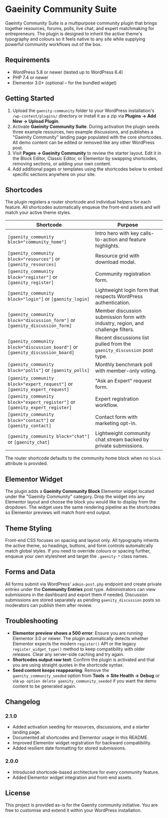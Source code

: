 # Gaeinity Community Suite

Gaeinity Community Suite is a multipurpose community plugin that brings together resources, forums, polls, live chat, and expert matchmaking for entrepreneurs. The plugin is designed to inherit the active theme's typography and colours so it feels native to any site while supplying powerful community workflows out of the box.

## Requirements

- WordPress 5.8 or newer (tested up to WordPress 6.4)
- PHP 7.4 or newer
- Elementor 3.0+ (optional – for the bundled widget)

## Getting Started

1. Upload the `gaenity-community` folder to your WordPress installation's `/wp-content/plugins/` directory or install it as a zip via **Plugins → Add New → Upload Plugin**.
2. Activate **Gaeinity Community Suite**. During activation the plugin seeds three example resources, two example discussions, and publishes a "Gaeinity Community" landing page populated with the core shortcodes. All demo content can be edited or removed like any other WordPress post.
3. Visit **Pages → Gaeinity Community** to review the starter layout. Edit it in the Block Editor, Classic Editor, or Elementor by swapping shortcodes, removing sections, or adding your own content.
4. Add additional pages or templates using the shortcodes below to embed specific sections anywhere on your site.

## Shortcodes

The plugin registers a router shortcode and individual helpers for each feature. All shortcodes automatically enqueue the front-end assets and will match your active theme styles.

| Shortcode | Purpose |
| --- | --- |
| `[gaenity_community block="community_home"]` | Intro hero with key calls-to-action and feature highlights. |
| `[gaenity_community block="resources"]` or `[gaenity_resources]` | Resource grid with download modal. |
| `[gaenity_community block="register"]` or `[gaenity_register]` | Community registration form. |
| `[gaenity_community block="login"]` or `[gaenity_login]` | Lightweight login form that respects WordPress authentication. |
| `[gaenity_community block="discussion_form"]` or `[gaenity_discussion_form]` | Member discussion submission form with industry, region, and challenge filters. |
| `[gaenity_community block="discussion_board"]` or `[gaenity_discussion_board]` | Recent discussions list pulled from the `gaenity_discussion` post type. |
| `[gaenity_community block="polls"]` or `[gaenity_polls]` | Monthly benchmark poll with member-only voting. |
| `[gaenity_community block="expert_request"]` or `[gaenity_expert_request]` | "Ask an Expert" request form. |
| `[gaenity_community block="expert_register"]` or `[gaenity_expert_register]` | Expert registration workflow. |
| `[gaenity_community block="contact"]` or `[gaenity_contact]` | Contact form with marketing opt-in. |
| `[gaenity_community block="chat"]` or `[gaenity_chat]` | Lightweight community chat stream backed by private submissions. |

The router shortcode defaults to the community home block when no `block` attribute is provided.

## Elementor Widget

The plugin adds a **Gaeinity Community Block** Elementor widget located under the "Gaeinity Community" category. Drop the widget into any Elementor layout and choose the block you would like to display from the dropdown. The widget uses the same rendering pipeline as the shortcodes so Elementor previews will match front-end output.

## Theme Styling

Front-end CSS focuses on spacing and layout only. All typography inherits the active theme, so headings, buttons, and form controls automatically match global styles. If you need to override colours or spacing further, enqueue your own stylesheet and target the `.gaenity-*` class names.

## Forms and Data

All forms submit via WordPress' `admin-post.php` endpoint and create private entries under the **Community Entries** post type. Administrators can view submissions in the dashboard and export them if needed. Discussion submissions are stored separately as pending `gaenity_discussion` posts so moderators can publish them after review.

## Troubleshooting

- **Elementor preview shows a 500 error**: Ensure you are running Elementor 3.0 or newer. The plugin automatically detects whether Elementor expects the modern `register()` API or the legacy `register_widget_type()` method to keep compatibility with older releases. Clear any server-side caching and try again.
- **Shortcodes output raw text**: Confirm the plugin is activated and that you are using straight quotes in the shortcode syntax.
- **Seed content keeps reappearing**: Remove the `gaenity_community_seeded` option from **Tools → Site Health → Debug** or via `wp option delete gaenity_community_seeded` if you want the demo content to be generated again.

## Changelog

### 2.1.0
- Added activation seeding for resources, discussions, and a starter landing page.
- Documented all shortcodes and Elementor usage in this README.
- Improved Elementor widget registration for backward compatibility.
- Added resilient date formatting for stored submissions.

### 2.0.0
- Introduced shortcode-based architecture for every community feature.
- Added Elementor widget integration and front-end assets.

## License

This project is provided as-is for the Gaenity community initiative. You are free to customise and extend it within your WordPress installation.
